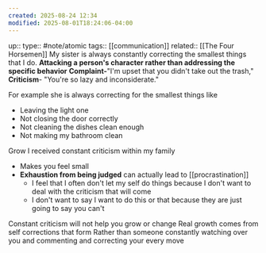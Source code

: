 ```yaml
---
created: 2025-08-24 12:34
modified: 2025-08-01T18:24:06-04:00
---
```

up::
type:: #note/atomic
tags:: [[communication]]
related:: [[The Four Horsemen]]
My sister is always constantly correcting the smallest things that I do. **Attacking a person's character rather than addressing the specific behavior**
	**Complaint-**"I'm upset that you didn't take out the trash,"
	**Criticism**- "You're so lazy and inconsiderate."

For example she is always correcting for the smallest things like
- Leaving the light one
- Not closing the door correctly
- Not cleaning the dishes clean enough
- Not making my bathroom clean

Grow I received constant criticism within my family
- Makes you feel small
- **Exhaustion from being judged** can actually lead to [[procrastination]]
	- I feel that I often don't let my self do things because I don't want to deal with the criticism that will come
	- I don't want to say I want to do this or that because they are just going to say you can't

Constant criticism will not help you grow or change
Real growth comes from self corrections that form
Rather than someone constantly watching over you and commenting and correcting  your every move
